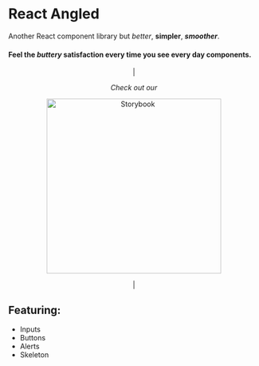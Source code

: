 React Angled
======

Another React component library but *better*, __simpler__, **_smoother_**.

 #### Feel the *buttery* satisfaction every time you see every day components.

<p align="center" >|</p>
<p align="center" >
  <i>Check out our</i>
</p>
<p align="center">
  <a href="https://master--5f7c6a1e988db70022b54aa1.chromatic.com">
    <img src="https://user-images.githubusercontent.com/321738/63501763-88dbf600-c4cc-11e9-96cd-94adadc2fd72.png" width="350" alt="Storybook">
  </a>
</p>
<p align="center" >|</p>
 
 ## Featuring:
 * Inputs
 * Buttons
 * Alerts
 * Skeleton

